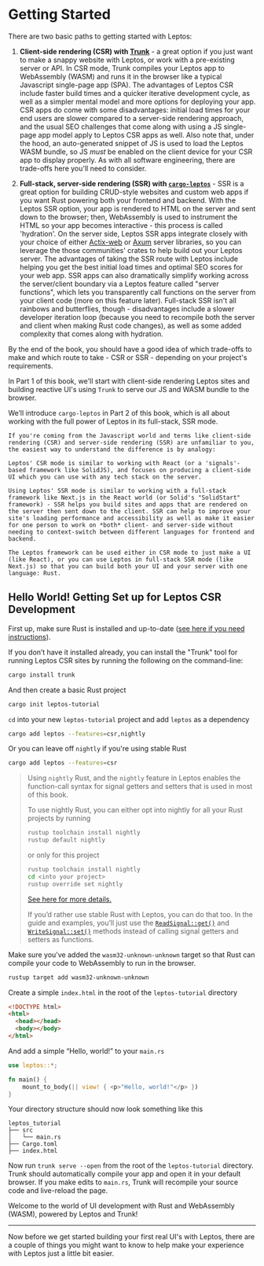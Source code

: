 # Getting Started

There are two basic paths to getting started with Leptos:

1. **Client-side rendering (CSR) with [Trunk](https://trunkrs.dev/)** - a great option if you just want to make a snappy website with Leptos, or work with a pre-existing server or API.
In CSR mode, Trunk compiles your Leptos app to WebAssembly (WASM) and runs it in the browser like a typical Javascript single-page app (SPA). The advantages of Leptos CSR include faster build times and a quicker iterative development cycle, as well as a simpler mental model and more options for deploying your app. CSR apps do come with some disadvantages: initial load times for your end users are slower compared to a server-side rendering approach, and the usual SEO challenges that come along with using a JS single-page app model apply to Leptos CSR apps as well. Also note that, under the hood, an auto-generated snippet of JS is used to load the Leptos WASM bundle, so JS *must* be enabled on the client device for your CSR app to display properly. As with all software engineering, there are trade-offs here you'll need to consider.

2. **Full-stack, server-side rendering (SSR) with [`cargo-leptos`](https://github.com/leptos-rs/cargo-leptos)** - SSR is a great option for building CRUD-style websites and custom web apps if you want Rust powering both your frontend and backend.
With the Leptos SSR option, your app is rendered to HTML on the server and sent down to the browser; then, WebAssembly is used to instrument the HTML so your app becomes interactive - this process is called 'hydration'. On the server side, Leptos SSR apps integrate closely with your choice of either [Actix-web](https://docs.rs/leptos_actix/latest/leptos_actix/index.html) or [Axum](https://docs.rs/leptos_axum/latest/leptos_axum/index.html) server libraries, so you can leverage the those communities' crates to help build out your Leptos server.
The advantages of taking the SSR route with Leptos include helping you get the best initial load times and optimal SEO scores for your web app. SSR apps can also dramatically simplify working across the server/client boundary via a Leptos feature called "server functions", which lets you transparently call functions on the server from your client code (more on this feature later). Full-stack SSR isn't all rainbows and butterflies, though - disadvantages include a slower developer iteration loop (because you need to recompile both the server and client when making Rust code changes), as well as some added complexity that comes along with hydration.

By the end of the book, you should have a good idea of which trade-offs to make and which route to take - CSR or SSR - depending on your project's requirements.


In Part 1 of this book, we'll start with client-side rendering Leptos sites and building reactive UI's using `Trunk` to serve our JS and WASM bundle to the browser.

We’ll introduce `cargo-leptos` in Part 2 of this book, which is all about working with the full power of Leptos in its full-stack, SSR mode.

```admonish note
If you're coming from the Javascript world and terms like client-side rendering (CSR) and server-side rendering (SSR) are unfamiliar to you, the easiest way to understand the difference is by analogy:

Leptos' CSR mode is similar to working with React (or a 'signals'-based framework like SolidJS), and focuses on producing a client-side UI which you can use with any tech stack on the server.

Using Leptos' SSR mode is similar to working with a full-stack framework like Next.js in the React world (or Solid's "SolidStart" framework) - SSR helps you build sites and apps that are rendered on the server then sent down to the client. SSR can help to improve your site's loading performance and accessibility as well as make it easier for one person to work on *both* client- and server-side without needing to context-switch between different languages for frontend and backend.

The Leptos framework can be used either in CSR mode to just make a UI (like React), or you can use Leptos in full-stack SSR mode (like Next.js) so that you can build both your UI and your server with one language: Rust.

```

## Hello World! Getting Set up for Leptos CSR Development

First up, make sure Rust is installed and up-to-date ([see here if you need instructions](https://www.rust-lang.org/tools/install)).

If you don’t have it installed already, you can install the "Trunk" tool for running Leptos CSR sites by running the following on the command-line:

```bash
cargo install trunk
```

And then create a basic Rust project

```bash
cargo init leptos-tutorial
```

`cd` into your new `leptos-tutorial` project and add `leptos` as a dependency

```bash
cargo add leptos --features=csr,nightly
```

Or you can leave off `nightly` if you're using stable Rust

```bash
cargo add leptos --features=csr
```

> Using `nightly` Rust, and the `nightly` feature in Leptos enables the function-call syntax for signal getters and setters that is used in most of this book.
>
> To use nightly Rust, you can either opt into nightly for all your Rust projects by running
>
> ```bash
> rustup toolchain install nightly
> rustup default nightly
> ```
>
> or only for this project
>
> ```bash
> rustup toolchain install nightly
> cd <into your project>
> rustup override set nightly
> ```
>
> [See here for more details.](https://doc.rust-lang.org/book/appendix-07-nightly-rust.html)
>
> If you’d rather use stable Rust with Leptos, you can do that too. In the guide and examples, you’ll just use the [`ReadSignal::get()`](https://docs.rs/leptos/latest/leptos/struct.ReadSignal.html#impl-SignalGet%3CT%3E-for-ReadSignal%3CT%3E) and [`WriteSignal::set()`](https://docs.rs/leptos/latest/leptos/struct.WriteSignal.html#impl-SignalGet%3CT%3E-for-ReadSignal%3CT%3E) methods instead of calling signal getters and setters as functions.

Make sure you've added the `wasm32-unknown-unknown` target so that Rust can compile your code to WebAssembly to run in the browser.

```bash
rustup target add wasm32-unknown-unknown
```

Create a simple `index.html` in the root of the `leptos-tutorial` directory

```html
<!DOCTYPE html>
<html>
  <head></head>
  <body></body>
</html>
```

And add a simple “Hello, world!” to your `main.rs`

```rust
use leptos::*;

fn main() {
    mount_to_body(|| view! { <p>"Hello, world!"</p> })
}
```

Your directory structure should now look something like this

```
leptos_tutorial
├── src
│   └── main.rs
├── Cargo.toml
├── index.html
```

Now run `trunk serve --open` from the root of the `leptos-tutorial` directory.
Trunk should automatically compile your app and open it in your default browser.
If you make edits to `main.rs`, Trunk will recompile your source code and
live-reload the page.


Welcome to the world of UI development with Rust and WebAssembly (WASM), powered by Leptos and Trunk!

---

Now before we get started building your first real UI's with Leptos, there are a couple of things you might want to know to help make your experience with Leptos just a little bit easier.